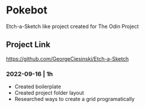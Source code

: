 # Pokebot

Etch-a-Sketch like project created for The Odin Project

## Project Link
https://github.com/GeorgeCiesinski/Etch-a-Sketch

### 2022-09-16 | 1h
- Created boilerplate
- Created project folder layout
- Researched ways to create a grid programatically
